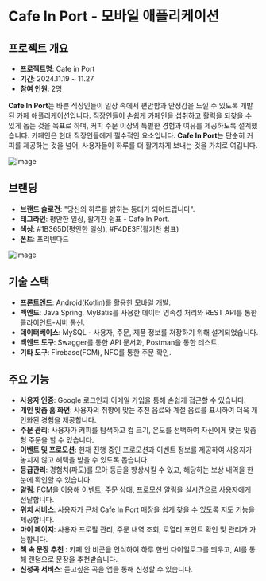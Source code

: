 # Cafe In Port - 모바일 애플리케이션


## 프로젝트 개요
- **프로젝트명**: Cafe in Port
- **기간**: 2024.11.19 ~ 11.27
- **참여 인원**: 2명

**Cafe In Port**는 바쁜 직장인들이 일상 속에서 편안함과 안정감을 느낄 수 있도록 개발된 카페 애플리케이션입니다.
직장인들이 손쉽게 카페인을 섭취하고 활력을 되찾을 수 있게 돕는 것을 목표로 하며, 커피 주문 이상의 특별한 경험과 여유를 제공하도록 설계했습니다.
카페인은 현대 직장인들에게 필수적인 요소입니다. **Cafe In Port**는 단순히 커피를 제공하는 것을 넘어, 사용자들이 하루를 더 활기차게 보내는 것을 가치로 여깁니다.


![image](https://github.com/user-attachments/assets/0c3e261e-bf65-48c2-a1ab-6d6e356fef80)



## 브랜딩

- **브랜드 슬로건**: "당신의 하루를 밝히는 등대가 되어드립니다".
- **태그라인**: 평안한 일상, 활기찬 쉼표 - Cafe In Port.
- **색상**: #1B365D(평안한 일상), #F4DE3F(활기찬 쉼표)
- **폰트**: 프리텐다드


![image](https://github.com/user-attachments/assets/f44e9f82-dcae-4d13-b34a-7e2a875b1471)



## 기술 스택

- **프론트엔드**: Android(Kotlin)를 활용한 모바일 개발.
- **백엔드**: Java Spring, MyBatis를 사용한 데이터 영속성 처리와 REST API를 통한 클라이언트-서버 통신.
- **데이터베이스**: MySQL - 사용자, 주문, 제품 정보를 저장하기 위해 설계되었습니다.
- **백엔드 도구**: Swagger를 통한 API 문서화, Postman을 통한 테스트.
- **기타 도구**: Firebase(FCM), NFC를 통한 주문 확인.

## 주요 기능

- **사용자 인증**: Google 로그인과 이메일 가입을 통해 손쉽게 접근할 수 있습니다.
- **개인 맞춤 홈 화면**: 사용자의 취향에 맞는 추천 음료와 계절 음료를 표시하여 더욱 개인화된 경험을 제공합니다.
- **주문 관리**: 사용자가 커피를 탐색하고 컵 크기, 온도를 선택하여 자신에게 맞는 맞춤형 주문을 할 수 있습니다.
- **이벤트 및 프로모션**: 현재 진행 중인 프로모션과 이벤트 정보를 제공하여 사용자가 놓치지 않고 혜택을 받을 수 있도록 돕습니다.
- **등급관리**: 경험치(파도)를 모아 등급을 향상시킬 수 있고, 해당하는 보상 내역을 한눈에 확인할 수 있습니다.
- **알림**: FCM을 이용해 이벤트, 주문 상태, 프로모션 알림을 실시간으로 사용자에게 전달합니다.
- **위치 서비스**: 사용자가 근처 Cafe In Port 매장을 쉽게 찾을 수 있도록 지도 기능을 제공합니다.
- **마이 페이지**: 사용자 프로필 관리, 주문 내역 조회, 로열티 포인트 확인 및 관리가 가능합니다.
- **책 속 문장 추천** : 카페 안 비콘을 인식하여 하루 한번 다이얼로그를 띄우고, AI를 통해 랜덤으로 문장을 추천받습니다.
- **신청곡 서비스**: 듣고싶은 곡을 앱을 통해 신청할 수 있습니다.

  
